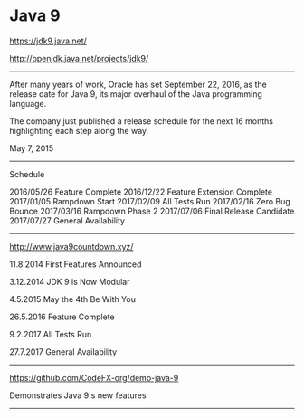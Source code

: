 # Java 9  



https://jdk9.java.net/

http://openjdk.java.net/projects/jdk9/



*******************************************************************


After many years of work, Oracle has set September 22, 2016, as the release date for Java 9, its major overhaul of the Java programming language. 

The company just published a release schedule for the next 16 months highlighting each step along the way.

May 7, 2015





*******************************************************************


Schedule

2016/05/26      Feature Complete
2016/12/22      Feature Extension Complete
2017/01/05      Rampdown Start
2017/02/09      All Tests Run
2017/02/16      Zero Bug Bounce
2017/03/16      Rampdown Phase 2
2017/07/06      Final Release Candidate
2017/07/27      General Availability


*******************************************************************

http://www.java9countdown.xyz/



11.8.2014 
First Features Announced 

3.12.2014 
JDK 9 is Now Modular 

4.5.2015 
May the 4th Be With You 

26.5.2016 
Feature Complete 

9.2.2017 
All Tests Run

27.7.2017 
General Availability






*******************************************************************



https://github.com/CodeFX-org/demo-java-9



Demonstrates Java 9's new features

*******************************************************************






